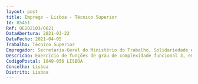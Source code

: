 ```yaml
--- 
layout: post
title: Emprego - Lisboa - Técnico Superior
Id: 85451
Ref: OE202103/0621
DataAbertura: 2021-03-22
DataFecho: 2021-04-05
Trabalho: Técnico Superior
Empregador: Secretaria-Geral do Ministério do Trabalho, Solidariedade e Segurança Social
Descricao: Exercício de funções de grau de complexidade funcional 3, em conformidade com o anexo à LTFP, no âmbito das competências da Direção de Serviços de Gestão de Recursos Humanos, previstas no artigo 3.º da Portaria n.º 139 2015, de 20 de maio.
CodigoPostal: 1049-056 LISBOA
Concelho: Lisboa
Distrito: Lisboa
--- 
```

